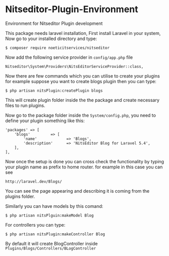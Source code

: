 # Nitseditor-Plugin-Environment

Environment for Nitseditor Plugin development

This package needs laravel installation, First install Laravel in your system, Now go to your installed directory and type:

    $ composer require noeticitservices/nitseditor
    
Now add the following service provider in `config/app.php` file

    Nitseditor\System\Providers\NitsEditorServiceProvider::class,
    
Now there are few commands which you can utilise to create your plugins for example suppose you want to create blogs plugin then you can type:

    $ php artisan nitsPlugin:createPlugin blogs
    
This will create plugin folder inside the the package and create necessary files to run plugins.

Now go to the package folder inside the `System/config.php`, you need to define your plugin something like this:

    'packages' => [
        'blogs'         => [
            'name'             => 'Blogs',
            'description'      => 'NitsEditor Blog for Laravel 5.4',
        ],
    ],
    
Now once the setup is done you can cross check the functionality by typing your plugin name as prefix to home router. for example in this case you can see

    http://laravel.dev/Blogs/
    
You can see the page appearing and describing it is coming from the plugins folder.

Similarly you can have models by this comand:

    $ php artisan nitsPlguin:makeModel Blog
    
For controllers you can type:

    $ php artisan nitsPlugin:makeController Blog
    
By default it will create BlogController inside `Plugins/Blogs/Controllers/BLogController`
